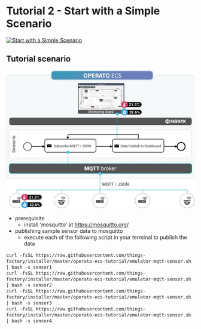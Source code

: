 # Tutorial 2 - Start with a Simple Scenario

[![Start with a Simple Scenario](https://img.youtube.com/vi/MdOpjZxVZ_c/mqdefault.jpg)](https://youtu.be/MdOpjZxVZ_c)

## Tutorial scenario

![Scenario Diagram](./tutorial-02-scenario.jpg)

- prerequisite
  - install ‘mosquitto’ at https://mosquitto.org/
- publishing sample sensor data to mosquitto
  - execute each of the following script in your terminal to publish the data

```
curl -fsSL https://raw.githubusercontent.com/things-factory/installer/master/operato-ecs-tutorial/emulator-mqtt-sensor.sh | bash -s sensor1
curl -fsSL https://raw.githubusercontent.com/things-factory/installer/master/operato-ecs-tutorial/emulator-mqtt-sensor.sh | bash -s sensor2
curl -fsSL https://raw.githubusercontent.com/things-factory/installer/master/operato-ecs-tutorial/emulator-mqtt-sensor.sh | bash -s sensor3
curl -fsSL https://raw.githubusercontent.com/things-factory/installer/master/operato-ecs-tutorial/emulator-mqtt-sensor.sh | bash -s sensor4
```
